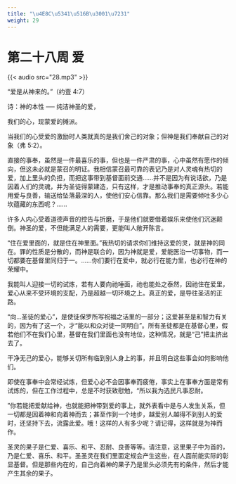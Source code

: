 ```yaml
---
title: "\u4E8C\u5341\u516B\u3001\u7231"
weight: 29
---
```


# 第二十八周 爱

{{< audio src="28.mp3" >}}


“爱是从神来的。”（约壹 4:7）

诗：神的本性 ── 纯洁神圣的爱，

我们的心，现蒙爱的摊派。

当我们的心受爱的激励时人类就真的是我们舍己的对象；但神是我们奉献自己的对象（弗 5:2）。

直接的事奉，虽然是一件最喜乐的事，但也是一件严肃的事，心中虽然有愿作的倾向，但这未必就是蒙召的明证。我相信蒙召最可靠的表记乃是对人灵魂有热切的爱，加上里头的负担，而把这事带到基督面前交通……并不是因为有说话欲，乃是因着人们的灵魂，并为圣徒得蒙建造，只有这样，才是推动事奉的真正源头。若能用爱与良善，输送给坠落最深的人，使他们安心信靠。那么我们是需要倾吐多少心坎蕴藏的东西呢？……

许多人内心受着道德声音的控告与折磨，于是他们就要借着娱乐来使他们沉迷颠倒。神圣的爱，不但能满足人的需要，更能叫人敞开陈言。

“住在爱里面的，就是住在神里面。”我热切的请求你们维持这爱的灵，就是神的同在。罪的性质是分散的，而神是联合的，因为神就是爱，爱能医治一切事物，而一切都要在基督里同归于一。……你们要行在爱中，就必行在能力里，也必行在神的荣耀中。

我能叫人迎接一切的试炼，若有人要向祂唾面，祂也能处之泰然，因祂住在爱里，爱心从来不受环境的支配，乃是超越一切环境之上。真正的爱，是导往圣洁的正路。

“向…圣徒的爱心”，是使徒保罗所写祝福之话里的一部分；这爱甚至是和智力有关的，因为有了这一个，才“能以和众对徒一同明白”。所有圣徒都是在基督心里，假若他们不在我们心里，基督在我们里面也没有地位，这种情况，就是“己”把主挤出去了。

干净无己的爱心，能够关切所有临到别人身上的事，并且明白这些事会如何影响他们。

即使在事奉中会常经试炼，但爱心必不会因事奉而疲倦，事实上在事奉方面是常有试炼的，但在工作过程中，总是不时获致慰勉，“所以我为选民凡事忍耐。

”你若能把爱献给神，也就能把神带到爱的事上，就外表看中是与人发生关系，但一切都是因着神和向着神而去；甚至作到一个地步，越爱别人越得不到别人的爱时，还坚持下去，流露此爱。哦！这样的人有多少呢？请记得，这样就是为神而作。

圣灵的果子是仁爱、喜乐、和平、忍耐、良善等等。请注意，这里果子中为首的，乃是仁爱、喜乐、和平。圣圣灵在我们里面定规会产生这些，在人面前能实际的彰显基督。但是那些内在的，自己向着神的果子乃是里头必须先有的条件，然后才能产生其余的果子。
